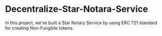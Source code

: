 # Decentralize-Star-Notara-Service
In this project, we’ve built a Star Notary Service by using ERC 721 standard for creating Non-Fungible tokens.
